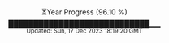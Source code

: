 <p align="center">
⏳Year Progress (96.10 %) <br>
████████████████████████████▁▁ <br>
<sub>Updated: Sun, 17 Dec 2023 18:19:20 GMT</sub>
</p>

